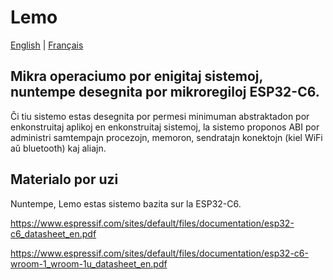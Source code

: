 # Lemo

[English](./README.md) | [Français](./README-FR.md)

## Mikra operaciumo por enigitaj sistemoj, nuntempe desegnita por mikroregiloj ESP32-C6.

Ĉi tiu sistemo estas desegnita por permesi minimuman abstraktadon por enkonstruitaj aplikoj en enkonstruitaj sistemoj, la sistemo proponos ABI por administri samtempajn procezojn, memoron, sendratajn konektojn (kiel WiFi aŭ bluetooth) kaj aliajn.

## Materialo por uzi

Nuntempe, Lemo estas sistemo bazita sur la ESP32-C6.

https://www.espressif.com/sites/default/files/documentation/esp32-c6_datasheet_en.pdf

https://www.espressif.com/sites/default/files/documentation/esp32-c6-wroom-1_wroom-1u_datasheet_en.pdf
